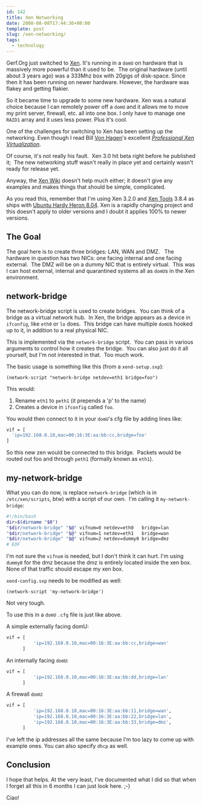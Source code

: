 ```yaml
---
id: 142
title: Xen Networking
date: 2008-08-08T17:44:36+00:00
template: post
slug: /xen-networking/
tags:
  - technology
---
```


Gerf.Org just switched to [Xen](http://www.xen.org/ 'The Xen Homepage'). It's
running in a `domU` on hardware that is massively more powerful than it used
to be.  The original hardware (until about 3 years ago) was a 333Mhz box with
20gigs of disk-space. Since then it has been running on newer hardware.
However, the hardware was flakey and getting flakier.

So it became time to upgrade to some new hardware. Xen was a natural choice
because I can remotely power off a `domU` and it allows me to move my print
server, firewall, etc. all into one box. I only have to manage one `RAID1`
array and it uses less power. Plus it's cool.

One of the challenges for switching to Xen has been setting up the networking.
Even though I read Bill
[Von Hagen](http://www.vonhagen.org/ "Bill von Hagen's web site")'s excellent
[_Professional Xen Virtualization_](https://amzn.to/2pC2xnx).

<!-- more -->

Of course, it's not really his fault.  Xen 3.0 hit beta right before he
published it;  The new networking stuff wasn't really in place yet and
certainly wasn't ready for release yet.

Anyway, the [Xen Wiki](http://wiki.xensource.com/xenwiki/XenNetworking)
doesn't help much either; it doesn't give any examples and makes things that
should be simple, complicated.

As you read this, remember that I'm using Xen 3.2.0 and
[Xen Tools](http://www.xen-tools.org/software/xen-tools/) 3.8.4 as ships with
[Ubuntu Hardy Heron 8.04](http://releases.ubuntu.com/releases/8.04/). Xen is a
rapidly changing project and this doesn't apply to older versions and I doubt
it applies 100% to newer versions.

## The Goal

The goal here is to create three bridges: LAN, WAN and DMZ.   The hardware in
question has two NICs: one facing internal and one facing external.  The DMZ
will be on a dummy NIC that is entirely virtual.  This was I can host
external, internal and quarantined systems all as `domU`s in the Xen
environment.

## network-bridge

The network-bridge script is used to create bridges.  You can think of a
bridge as a virtual network hub.  In Xen, the bridge appears as a device in
`ifconfig`, like `eth0` or `lo` does.  This bridge can have multiple `domU`s
hooked up to it, in addition to a real physical NIC.

This is implemented via the `network-bridge` script.  You can pass in various
arguments to control how it creates the bridge.  You can also just do it all
yourself, but I'm not interested in that.  Too much work.

The basic usage is something like this (from a `xend-setup.sxp`):

    (network-script "network-bridge netdev=eth1 bridge=foo")

This would:

1.  Rename `eth1` to `peth1` (it prepends a 'p' to the name)
2.  Creates a device in `ifconfig` called `foo`.

You would then connect to it in your <code>domU</code>'s cfg file by adding
lines like:

```bash
vif = [
  'ip=192.168.0.10,mac=00:16:3E:aa:bb:cc,bridge=foo'
]
```

So this new zen would be connected to this bridge.  Packets would be routed
out foo and through `peth1` (formally known as `eth1`).

## my-network-bridge

What you can do now, is replace `network-bridge` (which is in
`/etc/xen/scripts`, btw) with a script of our own.  I'm calling it
`my-network-bridge`:

```bash
#!/bin/bash
dir=$(dirname "$0")
"$dir/network-bridge" "$@" vifnum=0 netdev=eth0   bridge=lan
"$dir/network-bridge" "$@" vifnum=1 netdev=eth1   bridge=wan
"$dir/network-bridge" "$@" vifnum=2 netdev=dummy0 bridge=dmz
# EOF
```

I'm not sure the `vifnum` is needed, but I don't think it can hurt. I'm using
`dummy0` for the dmz because the dmz is entirely located inside the xen box.
None of that traffic should escape my xen box.

`xend-config.sxp` needs to be modified as well:

    (network-script 'my-network-bridge')

Not very tough.

To use this in a `domU` `.cfg` file is just like above.

A simple externally facing domU:

```bash
vif = [
          'ip=192.168.0.10,mac=00:16:3E:aa:bb:cc,bridge=wan'
      ]
```

An internally facing `domU`:

```bash
vif = [
          'ip=192.168.0.10,mac=00:16:3E:aa:bb:dd,bridge=lan'
      ]
```

A firewall `domU`:

```bash
vif = [
          'ip=192.168.0.10,mac=00:16:3E:aa:bb:11,bridge=wan',
          'ip=192.168.0.10,mac=00:16:3E:aa:bb:22,bridge=lan',
          'ip=192.168.0.10,mac=00:16:3E:aa:bb:33,bridge=dmz',
      ]
```

I've left the ip addresses all the same because I'm too lazy to come up with
example ones. You can also specify `dhcp` as well.

## Conclusion

I hope that helps. At the very least, I've documented what I did so that when
I forget all this in 6 months I can just look here. ;-)

Ciao!
